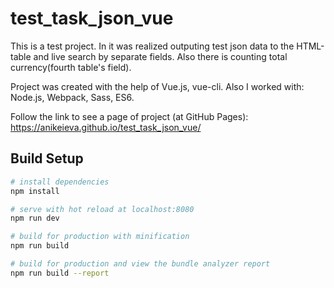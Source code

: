 # test_task_json_vue

This is a test project. In it was realized outputing test json data
to the HTML-table and live search by separate fields. Also there is
counting total currency(fourth table's field).

Project was created with the help of Vue.js, vue-cli. Also I worked with:
Node.js, Webpack, Sass, ES6. 

Follow the link to see a page of project (at GitHub Pages):
https://anikeieva.github.io/test_task_json_vue/

## Build Setup

``` bash
# install dependencies
npm install

# serve with hot reload at localhost:8080
npm run dev

# build for production with minification
npm run build

# build for production and view the bundle analyzer report
npm run build --report
```

